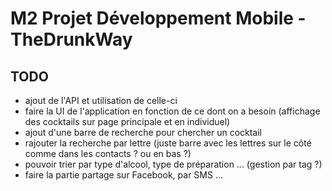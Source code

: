 # M2 Projet Développement Mobile - TheDrunkWay

## TODO
- ajout de l'API et utilisation de celle-ci
- faire la UI de l'application en fonction de ce dont on a besoin (affichage des cocktails sur page principale et en individuel)
- ajout d'une barre de recherche pour chercher un cocktail
- rajouter la recherche par lettre (juste barre avec les lettres sur le côté comme dans les contacts ? ou en bas ?)
- pouvoir trier par type d'alcool, type de préparation ... (gestion par tag ?)
- faire la partie partage sur Facebook, par SMS ...



